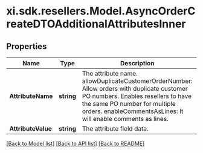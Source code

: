 # xi.sdk.resellers.Model.AsyncOrderCreateDTOAdditionalAttributesInner

## Properties

Name | Type | Description | Notes
------------ | ------------- | ------------- | -------------
**AttributeName** | **string** | The attribute name. allowDuplicateCustomerOrderNumber: Allow orders with duplicate customer PO numbers. Enables resellers to have the same PO number for multiple orders. enableCommentsAsLines:  It will enable comments as lines. | [optional] 
**AttributeValue** | **string** | The attribute field data. | [optional] 

[[Back to Model list]](../README.md#documentation-for-models) [[Back to API list]](../README.md#documentation-for-api-endpoints) [[Back to README]](../README.md)

